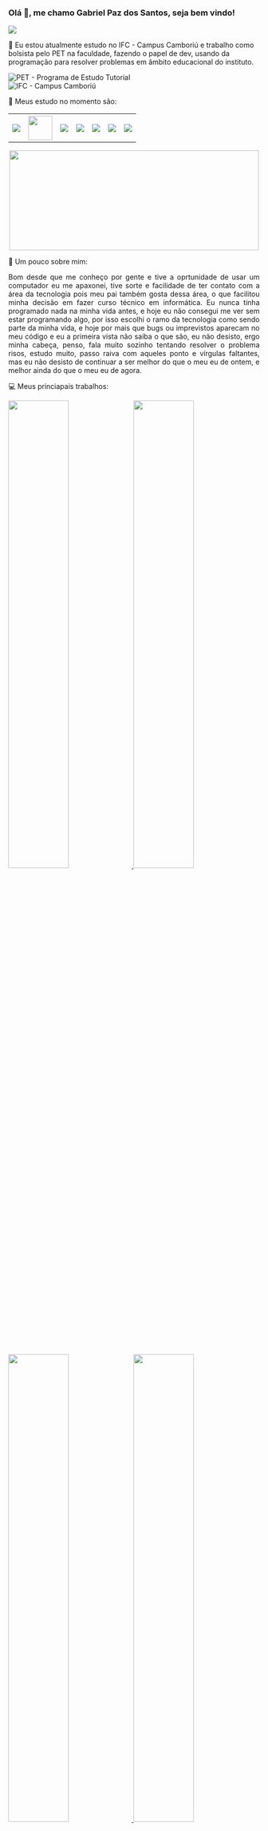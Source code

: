 ### Olá 👋, me chamo Gabriel Paz dos Santos, seja bem vindo!

<img src="https://clubedosgeeks.com.br/wp-content/uploads/2016/01/dormrm.gif"/>

🔭 Eu estou atualmente estudo no IFC - Campus Camboriú e trabalho como bolsista pelo PET na faculdade, fazendo o papel de dev, usando da programação para resolver problemas em âmbito educacional do instituto.

![PET - Programa de Estudo Tutorial](https://www.pet.ifc-camboriu.edu.br/)<br>
![IFC - Campus Camboriú]("http://www.camboriu.ifc.edu.br/)                                                                                                                                

🌱 Meus estudo no momento são:

<table align="center" width="500">
    <tr>
      <th><img src="https://img.icons8.com/color/48/000000/javascript.png"/></th>
      <th><img src="https://upload.wikimedia.org/wikipedia/commons/thumb/9/91/Electron_Software_Framework_Logo.svg/1024px-Electron_Software_Framework_Logo.svg.png" width="48"</th>
      <th><img src="https://img.icons8.com/color/48/000000/nodejs.png"/></th>
      <th><img src="https://img.icons8.com/color/48/000000/typescript.png"/></th>
      <th><img src="https://img.icons8.com/bubbles/60/000000/react.png"/></th>
      <th><img src="https://img.icons8.com/fluent/48/000000/visual-studio-code-2019.png"/></th>
      <th><img src="https://img.icons8.com/doodle/48/000000/github--v1.png"/></th>
    </tr>
</table>

<p align="center">
    <img width="500" height="200" src="https://github-readme-stats.vercel.app/api/top-langs/?username=gabrielheiwa&layout=compact&theme=dark"/>
</p>

:man: Um pouco sobre mim:<br>
<p align="justify">
Bom desde que me conheço por gente e tive a oprtunidade de usar um computador eu me apaxonei, tive sorte e facilidade de ter contato com a área da tecnologia pois meu pai também gosta dessa área, o que facilitou minha decisão em fazer curso técnico em informática. Eu nunca tinha programado nada na minha vida antes, e hoje eu não consegui me ver sem estar programando algo, por isso escolhi o ramo da tecnologia como sendo parte da minha vida, e hoje por mais que bugs ou imprevistos aparecam no meu código e eu a primeira vista não saiba o que são, eu não desisto, ergo minha cabeça, penso, fala muito sozinho tentando resolver o problema risos, estudo muito, passo raiva com aqueles ponto e vírgulas faltantes, mas eu não desisto de continuar a ser melhor do que o meu eu de ontem, e melhor ainda do que o meu eu de agora.
</p>

:computer: Meus princiapais trabalhos:

<a href="https://github.com/gabrielheiwa/autoMensageria">
    <img width="49%" src="https://github-readme-stats.vercel.app/api/pin/?username=gabrielheiwa&repo=autoMensageria&theme=dark"/>
</a>
<a href="https://github.com/gabrielheiwa/wpp_extension">
    <img width="49%" src="https://github-readme-stats.vercel.app/api/pin/?username=gabrielheiwa&repo=wpp_extension&theme=dark"/>
</a>
<a href="https://github.com/gabrielheiwa/agendaReactJS">
    <img width="49%" src="https://github-readme-stats.vercel.app/api/pin/?username=gabrielheiwa&repo=agendaReactJS&theme=dark"/>
</a>
<a href="https://github.com/gabrielheiwa/be-the-hero">
    <img width="49%" src="https://github-readme-stats.vercel.app/api/pin/?username=gabrielheiwa&repo=be-the-hero&theme=dark"/>
</a>
<a href="https://github.com/gabrielheiwa/be-the-hero-frontend">
    <img width="49%" src="https://github-readme-stats.vercel.app/api/pin/?username=gabrielheiwa&repo=be-the-hero-frontend&theme=dark"/>
</a>

<a href="https://github.com/windard">
    <img src="https://github-readme-stats.vercel.app/api?username=gabrielheiwa&show_icons=true&theme=dark" width="100%" height="200"/>
</a>

- 📫 Como falar ou entrar em contato comigo:

<a href="https://www.instagram.com/gabr.el_paz/?hl=pt-br" target="_blank">
  <img src="https://img.icons8.com/doodle/48/000000/instagram-new.png" />
</a>
<a target="_blank" href="https://www.linkedin.com/in/gabriel-paz-120ab1198/">
    <img src="https://img.icons8.com/doodle/48/000000/linkedin.png" />
</a>
<a target="_blank" href="https://api.whatsapp.com/send?phone=5547984288351&text=Oie%2C%20eu%20te%20conheci%20pelo%20seu%20README!">
    <img src="https://img.icons8.com/doodle/48/000000/whatsapp.png"/>
</a>

